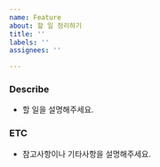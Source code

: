 ```yaml
---
name: Feature
about: 할 일 정리하기
title: ''
labels: ''
assignees: ''

---
```


### Describe
- 할 일을 설명해주세요.

### ETC
- 참고사항이나 기타사항을 설명해주세요.
